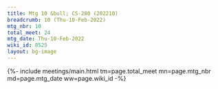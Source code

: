 ```yaml
---
title: Mtg 10 &bull; CS-280 (202210)
breadcrumb: 10 (Thu-10-Feb-2022)
mtg_nbr: 10
total_meet: 24
mtg_date: Thu-10-Feb-2022
wiki_id: 8525
layout: bg-image
---
```


{%- include meetings/main.html
    tm=page.total_meet
    mn=page.mtg_nbr
    md=page.mtg_date
    ww=page.wiki_id
-%}
